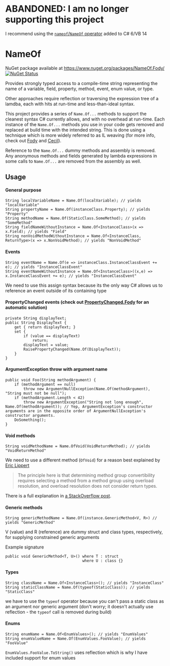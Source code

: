 # ABANDONED: I am no longer supporting this project
I recommend using the [`nameof`/`NameOf` operator](https://msdn.microsoft.com/en-us/library/dn986596.aspx) added to C# 6/VB 14

NameOf
======

NuGet package available at https://www.nuget.org/packages/NameOf.Fody/ [![NuGet Status](http://img.shields.io/nuget/v/NameOf.Fody.svg?style=flat)](https://www.nuget.org/packages/NameOf.Fody/)

Provides strongly typed access to a compile-time string representing the name of a variable, field, property, method, event, enum value, or type.

Other approaches require reflection or traversing the expression tree of a lamdba, each with hits at run-time and less-than-ideal syntax.

This project provides a series of `Name.Of...` methods to support the cleanest syntax C# currently allows, and with no overhead at run-time. Each instance of the `Name.Of...` methods you use in your code gets removed and replaced at build time with the intended string. This is done using a technique which is more widely referred to as IL weaving (for more info, check out [Fody](https://github.com/Fody/Fody) and [Cecil](http://www.mono-project.com/Cecil)).

Reference to the `Name.Of...` dummy methods and assembly is removed. Any anonymous methods and fields generated by lambda expressions in some calls to `Name.Of...` are removed from the assembly as well.

## Usage

#### General purpose

    String localVariableName = Name.Of(localVariable); // yields "localVariable"
    String propertyName = Name.Of(instanceClass.Property); // yields "Property"
    String methodName = Name.Of(StaticClass.SomeMethod); // yields "SomeMethod"
    String fieldNameWithoutInstance = Name.Of<InstanceClass>(x => x.Field); // yields "Field"
    String nonVoidMethodWithoutInstance = Name.Of<InstanceClass, ReturnType>(x => x.NonVoidMethod); // yields "NonVoidMethod"

#### Events

    String eventName = Name.Of(e => instanceClass.InstanceClassEvent += e); // yields "InstanceClassEvent"
    String eventNameWithoutInstance = Name.Of<InstanceClass>((x,e) => x.InstanceClassEvent += e); // yields "InstanceClassEvent"
We need to use this assign syntax because its the only way C# allows us to reference an event outside of its containing type

#### PropertyChanged events (check out [PropertyChanged.Fody](https://github.com/Fody/PropertyChanged) for an automatic solution)

    private String displayText;
	public String DisplayText {
	    get { return displayText; }
		set {
		    if (value == displayText)
			    return;
			displayText = value;
			RaisePropertyChanged(Name.Of(DisplayText));
		}
	}

#### ArgumentException throw with argument name

    public void Foo(String methodArgument) {
		if (methodArgument == null)
			throw new ArgumentNullException(Name.Of(methodArgument), "String must not be null");
		if (methodArgument.Length < 42)
			throw new ArgumentException("String not long enough", Name.Of(methodArgument)); // Yep, ArgumentException's constructor arguments are in the opposite order of ArgumentNullException's constructor arguments.
		DoSomething();
    }

#### Void methods

    String voidMethodName = Name.OfVoid(VoidReturnMethod); // yields "VoidReturnMethod"
We need to use a different method (`OfVoid`) for a reason best explained by [Eric Lippert](http://ericlippert.com/)
> The principle here is that determining method group convertibility requires selecting a method from a method group using overload resolution, and overload resolution does not consider return types.

There is a full explanation in [a StackOverflow post](http://stackoverflow.com/questions/2057146/compiler-ambiguous-invocation-error-anonymous-method-and-method-group-with-fun).

#### Generic methods

    String genericMethodName = Name.Of(instance.GenericMethod<V, R>) // yields "GenericMethod"
V (value) and R (reference) are dummy struct and class types, respectively, for supplying constrained generic arguments

Example signature

    public void GenericMethod<T, U>() where T : struct
                                      where U : class {}

#### Types

    String className = Name.Of<InstanceClass>(); // yields "InstanceClass"
	String staticClassName = Name.Of(typeof(StaticClass)); // yields "StaticClass"
we have to use the `typeof` operator because you can't pass a static class as an argument nor generic argument (don't worry; it doesn't actually use reflection - the `typeof` call is removed during build)

#### Enums

    String enumName = Name.Of<EnumValues>(); // yields "EnumValues"
	String enumValueName = Name.Of(EnumValues.FooValue); // yields "FooValue"
`EnumValues.FooValue.ToString()` uses reflection which is why I have included support for enum values
